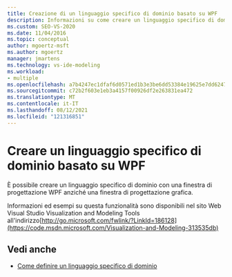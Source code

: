 ```yaml
---
title: Creazione di un linguaggio specifico di dominio basato su WPF
description: Informazioni su come creare un linguaggio specifico di dominio che dispone di una finestra di progettazione WPF anziché di una finestra di progettazione grafica.
ms.custom: SEO-VS-2020
ms.date: 11/04/2016
ms.topic: conceptual
author: mgoertz-msft
ms.author: mgoertz
manager: jmartens
ms.technology: vs-ide-modeling
ms.workload:
- multiple
ms.openlocfilehash: a7b4247ec1dfaf6d0571ed1b3e3be6dd53384e19625e7dd6247bcea2f58e3836
ms.sourcegitcommit: c72b2f603e1eb3a4157f00926df2e263831ea472
ms.translationtype: MT
ms.contentlocale: it-IT
ms.lasthandoff: 08/12/2021
ms.locfileid: "121316851"
---
```

# <a name="create-a-wpf-based-domain-specific-language"></a>Creare un linguaggio specifico di dominio basato su WPF

È possibile creare un linguaggio specifico di dominio con una finestra di progettazione WPF anziché una finestra di progettazione grafica.

Informazioni ed esempi su questa funzionalità sono disponibili nel sito Web Visual Studio Visualization and Modeling Tools all'indirizzo[http://go.microsoft.com/fwlink/?LinkId=186128](https://code.msdn.microsoft.com/Visualization-and-Modeling-313535db)

## <a name="see-also"></a>Vedi anche

- [Come definire un linguaggio specifico di dominio](../modeling/how-to-define-a-domain-specific-language.md)
